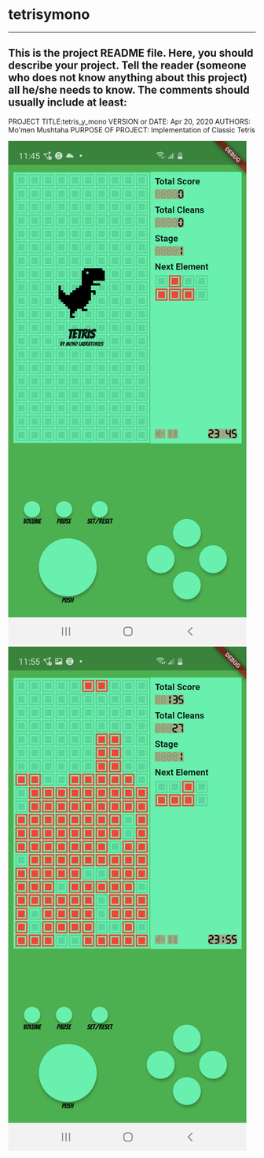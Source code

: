 # tetrisymono

------------------------------------------------------------------------
This is the project README file. Here, you should describe your project.
Tell the reader (someone who does not know anything about this project)
all he/she needs to know. The comments should usually include at least:
------------------------------------------------------------------------

PROJECT TITLE:tetris_y_mono
VERSION or DATE: Apr 20, 2020
AUTHORS: Mo'men Mushtaha
PURPOSE OF PROJECT:
Implementation of Classic Tetris

![](Screenshot_20200425-234521.jpg)
![](Screenshot_20200425-235521.jpg)
